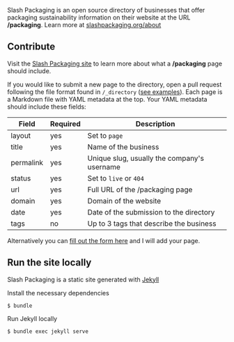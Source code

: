 Slash Packaging is an open source directory of businesses that offer packaging sustainability information on their website at the URL **/packaging**. Learn more at [slashpackaging.org/about](https://www.slashpackaging.org/about)

## Contribute

Visit the [Slash Packaging site](https://www.slashpackaging.org/about) to learn more about what a **/packaging** page should include.

If you would like to submit a new page to the directory, open a pull request following the file format found in `/_directory` ([see examples](https://github.com/kepano/slashpackaging/tree/main/_directory)). Each page is a Markdown file with YAML metadata at the top. Your YAML metadata should include these fields:

| Field     | Required | Description                                 |
| --------- | -------- | ------------------------------------------- |
| layout    | yes      | Set to `page`                               |
| title     | yes      | Name of the business                        |
| permalink | yes      | Unique slug, usually the company's username | 
| status    | yes      | Set to `live` or `404`                      |
| url       | yes      | Full URL of the /packaging page             |
| domain    | yes      | Domain of the website                       |
| date      | yes      | Date of the submission to the directory     |
| tags      | no       | Up to 3 tags that describe the business     |

Alternatively you can [fill out the form here](https://airtable.com/shrBfYGhy7OGUb40S) and I will add your page.

## Run the site locally

Slash Packaging is a static site generated with [Jekyll](https://jekyllrb.com/)

Install the necessary dependencies

```
$ bundle
```

Run Jekyll locally

```
$ bundle exec jekyll serve
```